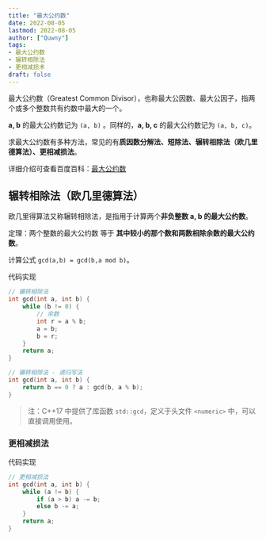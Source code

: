 ```yaml
---
title: "最大公约数"
date: 2022-08-05
lastmod: 2022-08-05
author: ["Quwny"]
tags:
- 最大公约数
- 辗转相除法
- 更相减损术
draft: false
---
```


最大公约数（Greatest Common Divisor），也称最大公因数、最大公因子，指两个或多个整数共有约数中最大的一个。

**a, b** 的最大公约数记为 `(a, b)` 。同样的，**a, b, c** 的最大公约数记为 `(a, b, c)`。

求最大公约数有多种方法，常见的有**质因数分解法、短除法、辗转相除法（欧几里德算法）、更相减损法**。

详细介绍可查看百度百科：[最大公约数](https://baike.baidu.com/item/%E6%9C%80%E5%A4%A7%E5%85%AC%E7%BA%A6%E6%95%B0/869308)

## 辗转相除法（欧几里德算法）

欧几里得算法又称辗转相除法，是指用于计算两个**非负整数 a, b 的最大公约数**。

定理：两个整数的最大公约数 等于 **其中较小的那个数和两数相除余数的最大公约数**。

计算公式 `gcd(a,b) = gcd(b,a mod b)`。

代码实现

```C
// 辗转相除法
int gcd(int a, int b) {
    while (b != 0) {
        // 余数
        int r = a % b;
        a = b;
        b = r;
    }
    return a;
}

// 辗转相除法 - 递归写法
int gcd(int a, int b) {
    return b == 0 ? a : gcd(b, a % b);
}
```

> 注：C++17 中提供了库函数 `std::gcd`，定义于头文件 `<numeric>` 中，可以直接调用使用。

### 更相减损法

代码实现

```C
// 更相减损法
int gcd(int a, int b) {
    while (a != b) {
        if (a > b) a -= b;
        else b -= a;
    }
    return a;
}
```
